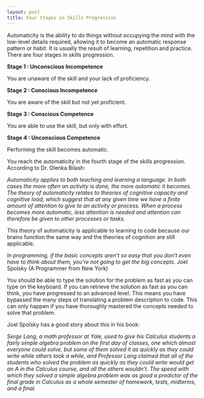 ```yaml
---
layout: post
title: Four Stages in Skills Progression
---
```


Automaticity is the ability to do things without occupying the mind with the low-level details required, allowing it to become an automatic response pattern or habit. It is usually the result of learning, repetition and practice. There are four stages in skills progression. 

**Stage 1 : Unconscious Incompetence**

You are unaware of the skill and your lack of proficiency.

**Stage 2 : Conscious Incompetence**

You are aware of the skill but not yet proficient.

**Stage 3 : Conscious Competence**

You are able to use the skill, but only with effort.

**Stage 4 : Unconscious Competence**

Performing the skill becomes automatic.

You reach the automaticity in the fourth stage of the skills progression. According to Dr. Olenka Bilash:

_Automaticity applies to both teaching and learning a language.  In both cases the more often an activity is done, the more automatic it becomes. The theory of automaticity relates to theories of cognitive capacity and cognitive load, which suggest that at any given time we have a finite amount of attention to give to an activity or process. When a process becomes more automatic, less attention is needed and attention can therefore be given to other processes or tasks._

This theory of automaticity is applicable to learning to code because our brains function the same way and the theories of cognition are still applicable.

_In programming, if the basic concepts aren’t so easy that you 
don’t even have to think about them, you’re not going to get the big concepts._
Joel Spolsky (A Programmer from New York)

You should be able to type the solution for the problem as fast as you can type on the keyboard. If you can retrieve the solution as fast as you can think, you have progressed to an advanced level. This means you have bypassed the many steps of translating a problem description to code. This can only happen if you have thoroughly mastered the concepts needed to solve that problem.

Joel Spolsky has a good story about this in his book:

_Serge Lang, a math professor at Yale, used to give his Calculus students a fairly simple algebra problem on the first day of classes, one which almost everyone could solve, but some of them solved it as quickly as they could write while others took a while, and Professor Lang claimed that all of the students who solved the problem as quickly as they could write would get an A in the Calculus course, and all the others wouldn’t. The speed with which they solved a simple algebra problem was as good a predictor of the final grade in Calculus as a whole semester of homework, tests, midterms, and a final._
